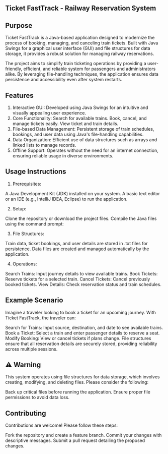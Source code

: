 ## Ticket FastTrack - Railway Reservation System

## Purpose
Ticket FastTrack is a Java-based application designed to modernize the process of booking, managing, and canceling train tickets. Built with Java Swings for a graphical user interface (GUI) and file structures for data storage, it provides a robust solution for managing railway reservations.

The project aims to simplify train ticketing operations by providing a user-friendly, efficient, and reliable system for passengers and administrators alike. By leveraging file-handling techniques, the application ensures data persistence and accessibility even after system restarts.

## Features
1. Interactive GUI: Developed using Java Swings for an intuitive and visually appealing user experience.
2. Core Functionality: Search for available trains.
    Book, cancel, and manage tickets easily.
    View ticket and train details.
3. File-based Data Management: Persistent storage of train schedules, bookings, and user data using Java's file-handling capabilities.
4. Data Organization: Efficient use of data structures such as arrays and linked lists to manage records.
5. Offline Support: Operates without the need for an internet connection, ensuring reliable usage in diverse environments.
## Usage Instructions
1. Prerequisites:

A Java Development Kit (JDK) installed on your system.
A basic text editor or an IDE (e.g., IntelliJ IDEA, Eclipse) to run the application.

2. Setup:

Clone the repository or download the project files.
Compile the Java files using the command prompt:


3. File Structures:

Train data, ticket bookings, and user details are stored in .txt files for persistence.
Data files are created and managed automatically by the application.

4. Operations:

Search Trains: Input journey details to view available trains.
Book Tickets: Reserve tickets for a selected train.
Cancel Tickets: Cancel previously booked tickets.
View Details: Check reservation status and train schedules.

## Example Scenario
Imagine a traveler looking to book a ticket for an upcoming journey. With Ticket FastTrack, the traveler can:

Search for Trains: Input source, destination, and date to see available trains.
Book a Ticket: Select a train and enter passenger details to reserve a seat.
Modify Booking: View or cancel tickets if plans change.
File structures ensure that all reservation details are securely stored, providing reliability across multiple sessions.

## ⚠️ Warning
This system operates using file structures for data storage, which involves creating, modifying, and deleting files. Please consider the following:

Back up critical files before running the application.
Ensure proper file permissions to avoid data loss.
## Contributing
Contributions are welcome! Please follow these steps:

Fork the repository and create a feature branch.
Commit your changes with descriptive messages.
Submit a pull request detailing the proposed changes.
